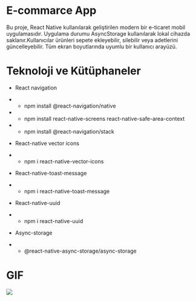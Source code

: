 # E-commarce App
Bu proje, React Native kullanılarak geliştirilen modern bir e-ticaret mobil uygulamasıdır.  Uygulama durumu AsyncStorage kullanılarak lokal cihazda saklanır.Kullanıcılar ürünleri sepete ekleyebilir, silebilir veya adetlerini güncelleyebilir. Tüm ekran boyutlarında uyumlu bir kullanıcı arayüzü. 



# Teknoloji ve Kütüphaneler
- React navigation
- - npm install @react-navigation/native
- - npm install react-native-screens react-native-safe-area-context
- - npm install @react-navigation/stack

- React-native vector icons
- -  npm i react-native-vector-icons

- React-native-toast-message
- - npm i react-native-toast-message

- React-native-uuid
- - npm i react-native-uuid

- Async-storage
- - @react-native-async-storage/async-storage

# GIF

![](image/ecommarce.gif)
